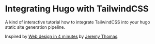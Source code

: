 # Integrating Hugo with TailwindCSS

A kind of interactive tutorial how to integrate TailwindCSS into your hugo static site generation pipeline.

Inspired by [Web design in 4 minutes](https://jgthms.com/web-design-in-4-minutes/) by [Jeremy Thomas](https://jgthms.com). 
